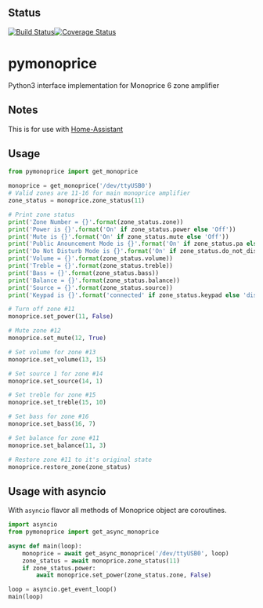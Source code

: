 ## Status
[![Build Status](https://travis-ci.org/etsinko/pymonoprice.svg?branch=master)](https://travis-ci.org/etsinko/pymonoprice)[![Coverage Status](https://coveralls.io/repos/github/etsinko/pymonoprice/badge.svg)](https://coveralls.io/github/etsinko/pymonoprice)

# pymonoprice
Python3 interface implementation for Monoprice 6 zone amplifier

## Notes
This is for use with [Home-Assistant](http://home-assistant.io)

## Usage
```python
from pymonoprice import get_monoprice

monoprice = get_monoprice('/dev/ttyUSB0')
# Valid zones are 11-16 for main monoprice amplifier
zone_status = monoprice.zone_status(11)

# Print zone status
print('Zone Number = {}'.format(zone_status.zone))
print('Power is {}'.format('On' if zone_status.power else 'Off'))
print('Mute is {}'.format('On' if zone_status.mute else 'Off'))
print('Public Anouncement Mode is {}'.format('On' if zone_status.pa else 'Off'))
print('Do Not Disturb Mode is {}'.format('On' if zone_status.do_not_disturb else 'Off'))
print('Volume = {}'.format(zone_status.volume))
print('Treble = {}'.format(zone_status.treble))
print('Bass = {}'.format(zone_status.bass))
print('Balance = {}'.format(zone_status.balance))
print('Source = {}'.format(zone_status.source))
print('Keypad is {}'.format('connected' if zone_status.keypad else 'disconnected'))

# Turn off zone #11
monoprice.set_power(11, False)

# Mute zone #12
monoprice.set_mute(12, True)

# Set volume for zone #13
monoprice.set_volume(13, 15)

# Set source 1 for zone #14 
monoprice.set_source(14, 1)

# Set treble for zone #15
monoprice.set_treble(15, 10)

# Set bass for zone #16
monoprice.set_bass(16, 7)

# Set balance for zone #11
monoprice.set_balance(11, 3)

# Restore zone #11 to it's original state
monoprice.restore_zone(zone_status)
```

## Usage with asyncio

With `asyncio` flavor all methods of Monoprice object are coroutines.

```python
import asyncio
from pymonoprice import get_async_monoprice

async def main(loop):
    monoprice = await get_async_monoprice('/dev/ttyUSB0', loop)
    zone_status = await monoprice.zone_status(11)
    if zone_status.power:
        await monoprice.set_power(zone_status.zone, False)

loop = asyncio.get_event_loop()
main(loop)

```